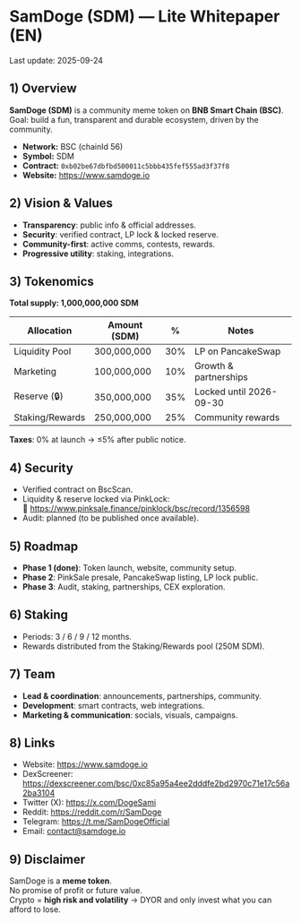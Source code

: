 # SamDoge (SDM) — Lite Whitepaper (EN)

Last update: 2025-09-24  

## 1) Overview
**SamDoge (SDM)** is a community meme token on **BNB Smart Chain (BSC)**.  
Goal: build a fun, transparent and durable ecosystem, driven by the community.

- **Network:** BSC (chainId 56)  
- **Symbol:** SDM  
- **Contract:** `0xb02be67dbfbd500011c5bbb435fef555ad3f37f8`  
- **Website:** https://www.samdoge.io  

## 2) Vision & Values
- **Transparency**: public info & official addresses.  
- **Security**: verified contract, LP lock & locked reserve.  
- **Community-first**: active comms, contests, rewards.  
- **Progressive utility**: staking, integrations.  

## 3) Tokenomics
**Total supply: 1,000,000,000 SDM**

| Allocation        | Amount (SDM) | %   | Notes                                     |
|-------------------|--------------|-----|-------------------------------------------|
| Liquidity Pool    | 300,000,000  | 30% | LP on PancakeSwap                         |
| Marketing         | 100,000,000  | 10% | Growth & partnerships                     |
| Reserve (🔒)      | 350,000,000  | 35% | Locked until 2026-09-30                   |
| Staking/Rewards   | 250,000,000  | 25% | Community rewards                         |

**Taxes**: 0% at launch → ≤5% after public notice.  

## 4) Security
- Verified contract on BscScan.  
- Liquidity & reserve locked via PinkLock:  
  🔗 https://www.pinksale.finance/pinklock/bsc/record/1356598  
- Audit: planned (to be published once available).  

## 5) Roadmap
- **Phase 1 (done)**: Token launch, website, community setup.  
- **Phase 2**: PinkSale presale, PancakeSwap listing, LP lock public.  
- **Phase 3**: Audit, staking, partnerships, CEX exploration.  

## 6) Staking
- Periods: 3 / 6 / 9 / 12 months.  
- Rewards distributed from the Staking/Rewards pool (250M SDM).  

## 7) Team
- **Lead & coordination**: announcements, partnerships, community.  
- **Development**: smart contracts, web integrations.  
- **Marketing & communication**: socials, visuals, campaigns.  

## 8) Links
- Website: https://www.samdoge.io  
- DexScreener: https://dexscreener.com/bsc/0xc85a95a4ee2dddfe2bd2970c71e17c56a2ba3104  
- Twitter (X): https://x.com/DogeSami  
- Reddit: https://reddit.com/r/SamDoge  
- Telegram: https://t.me/SamDogeOfficial  
- Email: contact@samdoge.io  

## 9) Disclaimer
SamDoge is a **meme token**.  
No promise of profit or future value.  
Crypto = **high risk and volatility** → DYOR and only invest what you can afford to lose.
